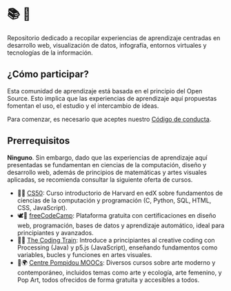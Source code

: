 # 📚 💾

Repositorio dedicado a recopilar experiencias de aprendizaje centradas en desarrollo web, visualización de datos, infografía, entornos virtuales y tecnologías de la información.

## ¿Cómo participar?

Esta comunidad de aprendizaje está basada en el principio del Open Source. Esto implica que las experiencias de aprendizaje aquí propuestas fomentan el uso, el estudio y el intercambio de ideas.

Para comenzar, es necesario que aceptes nuestro [Código de conducta](./CODE_OF_CONDUCT.md).

## Prerrequisitos

**Ninguno**. Sin embargo, dado que las experiencias de aprendizaje aquí presentadas se fundamentan en ciencias de la computación, diseño y desarrollo web, además de principios de matemáticas y artes visuales aplicadas, se recomienda consultar la siguiente oferta de cursos.

- 🧐🎩 [CS50](https://pll.harvard.edu/course/cs50-introduction-computer-science): Curso introductorio de Harvard en edX sobre fundamentos de ciencias de la computación y programación (C, Python, SQL, HTML, CSS, JavaScript).
- 🕊️🤖 [freeCodeCamp](https://www.freecodecamp.org/learn/): Plataforma gratuita con certificaciones en diseño web, programación, bases de datos y aprendizaje automático, ideal para principiantes y avanzados.
- 🌈🚂 [The Coding Train](https://thecodingtrain.com/): Introduce a principiantes al creative coding con Processing (Java) y p5.js (JavaScript), enseñando fundamentos como variables, bucles y funciones en artes visuales.
- 🎨🌍 [Centre Pompidou MOOCs](https://www.centrepompidou.fr/en/learn/online-courses): Diversos cursos sobre arte moderno y contemporáneo, incluidos temas como arte y ecología, arte femenino, y Pop Art, todos ofrecidos de forma gratuita y accesibles a todos.
